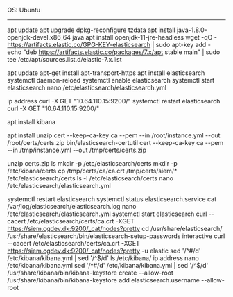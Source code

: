 OS: Ubuntu

-----------------

apt update
apt upgrade
dpkg-reconfigure tzdata
apt install java-1.8.0-openjdk-devel.x86_64
java
apt install openjdk-11-jre-headless
wget -qO - https://artifacts.elastic.co/GPG-KEY-elasticsearch | sudo apt-key add -
echo "deb https://artifacts.elastic.co/packages/7.x/apt stable main" | sudo tee /etc/apt/sources.list.d/elastic-7.x.list

apt update
apt-get install apt-transport-https
apt install elasticsearch
systemctl daemon-reload
systemctl enable elasticsearch
systemctl start elasticsearch
nano /etc/elasticsearch/elasticsearch.yml

ip address
curl -X GET "10.64.110.15:9200/"
systemctl restart elasticsearch
curl -X GET "10.64.110.15:9200/"

apt install kibana

apt install unzip
cert --keep-ca-key ca --pem --in /root/instance.yml --out /root/certs/certs.zip
bin/elasticsearch-certutil cert --keep-ca-key ca --pem --in /tmp/instance.yml --out /tmp/certs/certs.zip

unzip certs.zip
ls
mkdir -p /etc/elasticsearch/certs
mkdir -p /etc/kibana/certs
cp /tmp/certs/ca/ca.crt /tmp/certs/siem/* /etc/elasticsearch/certs
ls -l /etc/elasticsearch/certs
nano /etc/elasticsearch/elasticsearch.yml

systemctl restart elasticsearch
systemctl status elasticsearch.service
cat /var/log/elasticsearch/elasticsearch.log
nano /etc/elasticsearch/elasticsearch.yml
systemctl start elasticsearch
curl --cacert /etc/elasticsearch/certs/ca.crt -XGET https://siem.cgdev.dk:9200/_cat/nodes?pretty
cd /usr/share/elasticsearch/
/usr/share/elasticsearch/bin/elasticsearch-setup-passwords interactive
curl --cacert /etc/elasticsearch/certs/ca.crt -XGET https://siem.cgdev.dk:9200/_cat/nodes?pretty -u elastic
sed  '/^#/d' /etc/kibana/kibana.yml | sed '/^$/d'
ls /etc/kibana/
ip address
nano /etc/kibana/kibana.yml
sed  '/^#/d' /etc/kibana/kibana.yml | sed '/^$/d'
/usr/share/kibana/bin/kibana-keystore create --allow-root
/usr/share/kibana/bin/kibana-keystore add elasticsearch.username --allow-root


